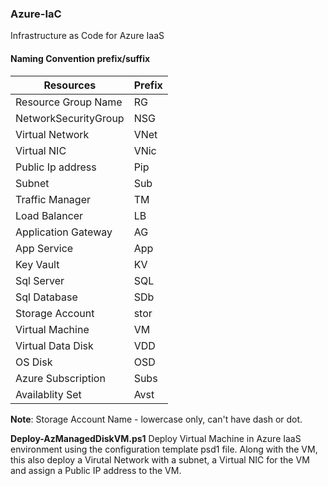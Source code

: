 ### Azure-IaC
Infrastructure as Code for Azure IaaS

#### Naming Convention prefix/suffix
|Resources             |Prefix|
|----------------------|------|
| Resource Group Name  | RG   |
| NetworkSecurityGroup | NSG  |
| Virtual Network      | VNet |
| Virtual NIC          | VNic |
| Public Ip address    | Pip  |
| Subnet               | Sub  |
| Traffic Manager      | TM   |
| Load Balancer        | LB   |
| Application Gateway  | AG   |
| App Service          | App  |
| Key Vault            | KV   |
| Sql Server           | SQL  |
| Sql Database         | SDb  |
| Storage Account      | stor |
| Virtual Machine      | VM   |
| Virtual Data Disk    | VDD  |
| OS Disk              | OSD  |
| Azure Subscription   | Subs |
| Availablity Set      | Avst |


**Note**: Storage Account Name - lowercase only, can't have dash or dot.  

__Deploy-AzManagedDiskVM.ps1__ Deploy Virtual Machine in Azure IaaS environment using the configuration template psd1 file. Along with the VM, this also deploy a Virutal Network with a subnet, a Virtual NIC for the VM and assign a Public IP address to the VM. 

                                        